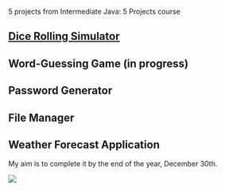 5 projects from Intermediate Java: 5 Projects course

## [Dice Rolling Simulator](https://github.com/ersu-amine/IntermediateJava-5Projects/tree/master/src/com/aersu/dice)
## Word-Guessing Game (in progress)
## Password Generator
## File Manager
## Weather Forecast Application

My aim is to complete it by the end of the year, December 30th.

<img src="https://i.pinimg.com/originals/8a/da/a5/8adaa53fc351b29c902b8887930e56b8.gif" >
